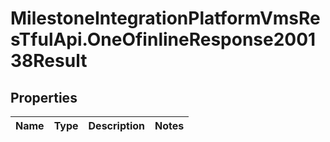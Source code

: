 # MilestoneIntegrationPlatformVmsResTfulApi.OneOfinlineResponse200138Result

## Properties
Name | Type | Description | Notes
------------ | ------------- | ------------- | -------------
